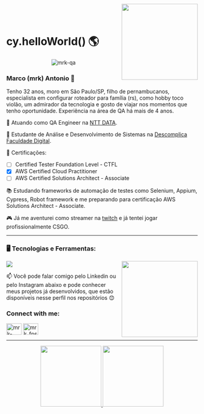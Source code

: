 <img align="right" width="200px" style="margin-top:-40px" src="https://i.ibb.co/MSQK9m7/capa-readme-corrigida.png">
<h1>  cy.helloWorld() 🌎 </h1>

<p align="center"> <img src="https://komarev.com/ghpvc/?username=mrk-qa&label=Profile%20views&color=0e75b6&style=flat" alt="mrk-qa" /> </p>


### Marco (mrk) Antonio 👋

Tenho 32 anos, moro em São Paulo/SP, filho de pernambucanos, especialista em configurar roteador para família (rs), como hobby toco violão, um admirador da tecnologia e gosto de viajar nos momentos que tenho oportunidade. Experiência na área de QA há mais de 4 anos.

💼 Atuando como QA Engineer na [NTT DATA](https://www.linkedin.com/company/ntt-data-europe-latam/).

📖 Estudante de Análise e Desenvolvimento de Sistemas na [Descomplica Faculdade Digital](https://descomplica.com.br/faculdade).

🚀 Certificações:
- [ ] Certified Tester Foundation Level - CTFL
- [x] AWS Certified Cloud Practitioner
- [ ] AWS Certified Solutions Architect - Associate

📚 Estudando frameworks de automação de testes como Selenium, Appium, Cypress, Robot framework e me preparando para certificação AWS Solutions Architect - Associate.

🎮 Já me aventurei como streamer na [twitch](https://www.twitch.tv) e já tentei jogar profissionalmente CSGO.

******

### 🖥️ Tecnologias e Ferramentas:

<img width="200px" align="right" src="https://i.ibb.co/Qpx3wk0/mrk-top-secret.png">

<p align="left">
  <a href="#">
    <img src="https://simpleskill.icons.workers.dev/svg?i=terraform,amazonaws,javascript,python,cypress,robotframework,playwright,selenium,appium,git,github,k6,cucumber,postman,insomnia,apachejmeter,githubactions&perline=11" />
  </a>
</p>
<!-- 
<p align="left">
  <a href="#">
    <img src="https://simpleskill.icons.workers.dev/svg?i=cucumber,postman,insomnia" />
  </a>
</p> -->


📫 Você pode falar comigo pelo Linkedin ou pelo Instagram abaixo e pode conhecer meus projetos já desenvolvidos, que estão disponíveis nesse perfil nos repositórios 😊


<h3 align="left">Connect with me:</h3>
<p align="left">
<a href="https://linkedin.com/in/mrk-silva" target="blank"><img align="center" src="https://raw.githubusercontent.com/rahuldkjain/github-profile-readme-generator/master/src/images/icons/Social/linked-in-alt.svg" alt="mrk-silva" height="30" width="40" /></a>
<a href="https://instagram.com/mrk_fps" target="blank"><img align="center" src="https://raw.githubusercontent.com/rahuldkjain/github-profile-readme-generator/master/src/images/icons/Social/instagram.svg" alt="mrk_fps" height="30" width="40" /></a>
</p>

******

<div align="center">
  <a href="https://github.com/mrk-qa">
  <img height="160px" display="flex" src="https://github-readme-stats-eight-theta.vercel.app/api?username=mrk-qa&show_icons=true&theme=algolia&include_all_commits=true&count_private=true"/>
  <img height="160px" display="flex" src="https://github-readme-stats-eight-theta.vercel.app/api/top-langs/?username=mrk-qa&layout=compact&langs_count=8&theme=algolia"/>
</div>
